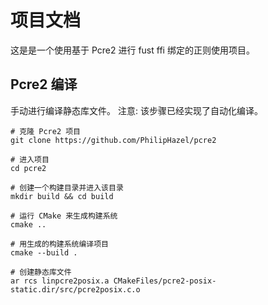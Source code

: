 # 项目文档

这是是一个使用基于 Pcre2 进行 fust ffi 绑定的正则使用项目。

## Pcre2 编译

手动进行编译静态库文件。
注意: 该步骤已经实现了自动化编译。

```shell
# 克隆 Pcre2 项目
git clone https://github.com/PhilipHazel/pcre2

# 进入项目
cd pcre2

# 创建一个构建目录并进入该目录
mkdir build && cd build

# 运行 CMake 来生成构建系统
cmake ..

# 用生成的构建系统编译项目
cmake --build .

# 创建静态库文件
ar rcs linpcre2posix.a CMakeFiles/pcre2-posix-static.dir/src/pcre2posix.c.o
```
